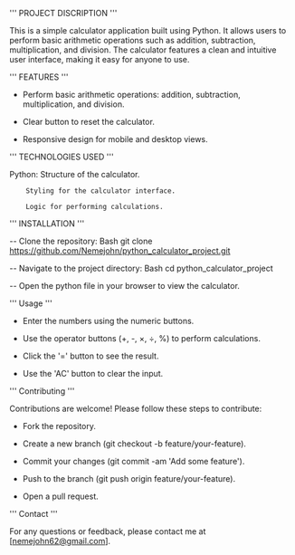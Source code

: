 <!-- Hey, in this project I created a simple calculator with GUI using python -->

<!-- ''' PROJECT DISCRIPTION ''' -->
''' PROJECT DISCRIPTION '''

This is a simple calculator application built using Python. It allows users to perform basic arithmetic operations such as addition, subtraction, multiplication, and division. The calculator features a clean and intuitive user interface, making it easy for anyone to use.

<!-- ''' FEATURES ''' -->
''' FEATURES '''

* Perform basic arithmetic operations: addition, subtraction, multiplication, and division.

* Clear button to reset the calculator.

* Responsive design for mobile and desktop views.

<!-- ''' TECHNOLOGIES USED ''' -->
''' TECHNOLOGIES USED '''

Python: Structure of the calculator.

        Styling for the calculator interface.

        Logic for performing calculations.


<!-- ''' INSTALLATION ''' -->
''' INSTALLATION '''

-- Clone the repository:
Bash
git clone https://github.com/Nemejohn/python_calculator_project.git


-- Navigate to the project directory:
Bash
cd python_calculator_project

-- Open the python file in your browser to view the calculator.


<!-- ''' Usage ''' -->
''' Usage '''

* Enter the numbers using the numeric buttons.

* Use the operator buttons (+, -, ×, ÷, %) to perform calculations.

* Click the '=' button to see the result.

* Use the 'AC' button to clear the input.


<!-- ''' Contributing ''' -->
''' Contributing '''

Contributions are welcome! Please follow these steps to contribute:

* Fork the repository.

* Create a new branch (git checkout -b feature/your-feature).

* Commit your changes (git commit -am 'Add some feature').

* Push to the branch (git push origin feature/your-feature).

* Open a pull request.


<!-- ''' Contact ''' -->
''' Contact '''

For any questions or feedback, please contact me at [nemejohn62@gmail.com].
